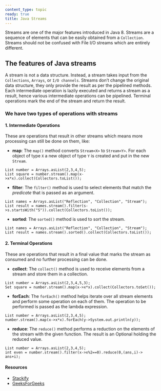```yaml
---
content_type: topic
ready: true
title: Java Streams
---
```


Streams are one of the major features introduced in Java 8. Streams are a sequence of elements that can be easily obtained from a `Collection`. Streams should not be confused with File I/O streams which are entirely different.

## The features of Java streams

A stream is not a data structure. Instead, a stream takes input from the `Collections`, `Arrays`, or `I/O channels`.
Streams don’t change the original data structure, they only provide the result as per the pipelined methods.
Each intermediate operation is lazily executed and returns a stream as a result, hence various intermediate operations can be pipelined. Terminal operations mark the end of the stream and return the result.

### We have two types of operations with streams

#### 1. Intermediate Operations

These are operations that result in other streams which means more processing can still be done on them, like:

- **map**: The `map()` method converts `Stream<X>` to `Stream<Y>`. For each object of type `X` a new object of type `Y` is created and put in the new `Stream`.

```
List number = Arrays.asList(2,3,4,5);
List square = number.stream().map(x->x*x).collect(Collectors.toList());
```

- **filter**: The `filter()` method is used to select elements that match the *predicate* that is passed as an argument.

```
List names = Arrays.asList("Reflection", "Collection", "Stream");
List result = names.stream().filter(s->s.startsWith("S")).collect(Collectors.toList());
```

- **sorted**: The `sorted()` method is used to sort the stream.

```
List names = Arrays.asList("Reflection", "Collection", "Stream");
List result = names.stream().sorted().collect(Collectors.toList());
```

#### 2. Terminal Operations

These are operations that result in a final value that marks the stream as consumed and no further processing can be done.

- **collect**: The `collect()` method is used to receive elements from a stream and store them in a collection.

```
List number = Arrays.asList(2,3,4,5,3);
Set square = number.stream().map(x->x*x).collect(Collectors.toSet());
```

- **forEach**: The `forEach()` method helps iterate over all stream elements and perform some operation on each of them. The operation to be performed is passed as the lambda expression.

```
List number = Arrays.asList(2,3,4,5);
number.stream().map(x->x*x).forEach(y->System.out.println(y));
```

- **reduce**: The `reduce()` method performs a reduction on the elements of the stream with the given function. The result is an Optional holding the reduced value.

```
List number = Arrays.asList(2,3,4,5);
int even = number.stream().filter(x->x%2==0).reduce(0,(ans,i)-> ans+i);
```

#### Resources
- [Stackify](https://stackify.com/streams-guide-java-8/)
- [GeeksForGeeks](https://www.geeksforgeeks.org/stream-in-java/)
